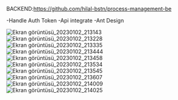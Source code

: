 BACKEND:https://github.com/hilal-bstn/process-management-be

-Handle Auth Token
-Api integrate -Ant Design


![Ekran görüntüsü_20230102_213143](https://user-images.githubusercontent.com/77468985/210268415-ebdef835-a805-4694-8082-86f3103b0244.png)
![Ekran görüntüsü_20230102_213228](https://user-images.githubusercontent.com/77468985/210268436-6dc40c6a-2e83-4844-abfa-361e614a5e3d.png)
![Ekran görüntüsü_20230102_213335](https://user-images.githubusercontent.com/77468985/210268449-56c9efbc-ae9f-49a1-93f3-9cf8004c8fbf.png)
![Ekran görüntüsü_20230102_213444](https://user-images.githubusercontent.com/77468985/210268473-c9abf481-ff6f-42a7-9d1b-b45a4ee763e2.png)
![Ekran görüntüsü_20230102_213458](https://user-images.githubusercontent.com/77468985/210268487-1fd1fcff-5ae5-4da6-8740-4a7a1a9c751e.png)
![Ekran görüntüsü_20230102_213534](https://user-images.githubusercontent.com/77468985/210268506-04309af9-0e8c-487a-bd04-8b187926819c.png)
![Ekran görüntüsü_20230102_213545](https://user-images.githubusercontent.com/77468985/210268524-499fbd95-5922-4370-9b22-994a0299e677.png)
![Ekran görüntüsü_20230102_213607](https://user-images.githubusercontent.com/77468985/210268540-837aba51-239f-4902-a004-21a4863542b5.png)
![Ekran görüntüsü_20230102_214009](https://user-images.githubusercontent.com/77468985/210268718-1a53cd21-a528-477c-9352-1090207fe107.png)
![Ekran görüntüsü_20230102_214025](https://user-images.githubusercontent.com/77468985/210268729-afbb411b-4734-41e9-b618-09c3a0b007dc.png)
